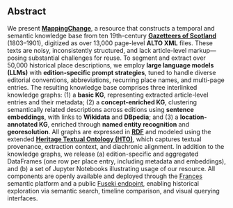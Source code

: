 ## Abstract

We present **[MappingChange](https://github.com/francesNLP/MappingChange)**, a resource that constructs a temporal and semantic knowledge base from ten 19th-century **[Gazetteers of Scotland](https://data.nls.uk/data/digitised-collections/gazetteers-of-scotland/)** (1803–1901), digitized as over 13,000 page-level **ALTO XML** files. These texts are noisy, inconsistently structured, and lack article-level markup—posing substantial challenges for reuse. To segment and extract over 50,000 historical place descriptions, we employ **large language models (LLMs)** with **edition-specific prompt strategies**, tuned to handle diverse editorial conventions, abbreviations, recurring place names, and multi-page entries. The resulting knowledge base comprises three interlinked knowledge graphs: (1) a **basic KG**, representing extracted article-level entries and their metadata; (2) a **concept-enriched KG**, clustering semantically related descriptions across editions using **sentence embeddings**, with links to **Wikidata** and **DBpedia**; and (3) a **location-annotated KG**, enriched through **named entity recognition** and **georesolution**. All graphs are expressed in **[RDF](https://www.w3.org/RDF/)** and modeled using the extended **[Heritage Textual Ontology (HTO)](https://w3id.org/hto)**, which captures textual provenance, extraction context, and diachronic alignment. In addition to the knowledge graphs, we release (a) edition-specific and aggregated DataFrames (one row per place entry, including metadata and embeddings), and (b) a set of Jupyter Notebooks illustrating usage of our resource. All components are openly available and deployed through the [Frances](http://www.frances-ai.com) semantic platform and a public [Fuseki endpoint](http://query.frances-ai.com/hto_gazetteers), enabling historical exploration via semantic search, timeline comparison, and visual querying interfaces.

